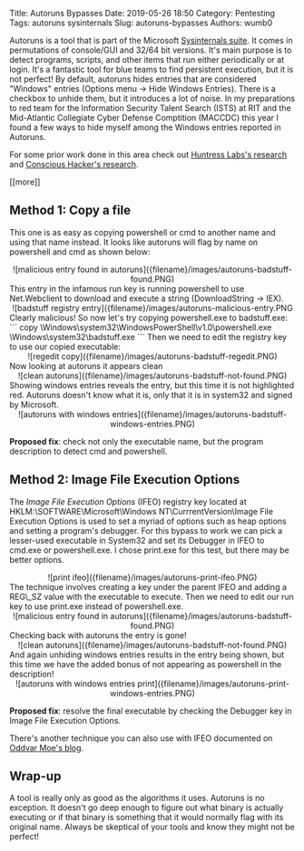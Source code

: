 Title: Autoruns Bypasses
Date: 2019-05-26 18:50
Category: Pentesting
Tags: autoruns sysinternals
Slug: autoruns-bypasses
Authors: wumb0

Autoruns is a tool that is part of the Microsoft [Sysinternals suite](https://docs.microsoft.com/en-us/sysinternals/downloads/sysinternals-suite). It comes in permutations of console/GUI and 32/64 bit versions. It's main purpose is to detect programs, scripts, and other items that run either periodically or at login. It's a fantastic tool for blue teams to find persistent execution, but it is not perfect! By default, autoruns hides entries that are considered "Windows" entries (Options menu -> Hide Windows Entries). There is a checkbox to unhide them, but it introduces a lot of noise. In my preparations to red team for the Information Security Talent Search (ISTS) at RIT and the Mid-Atlantic Collegiate Cyber Defense Comptition (MACCDC) this year I found a few ways to hide myself among the Windows entries reported in Autoruns.  

For some prior work done in this area check out [Huntress Labs's research](https://github.com/huntresslabs/evading-autoruns) and [Conscious Hacker's research](https://blog.conscioushacker.io/index.php/2017/10/25/evading-microsofts-autoruns/).  

[[more]]
## Method 1: Copy a file
This one is as easy as copying powershell or cmd to another name and using that name instead. It looks like autoruns will flag by name on powershell and cmd as shown below:  
<center>![malicious entry found in autoruns]({filename}/images/autoruns-badstuff-found.PNG)</center>  
This entry in the infamous run key is running powershell to use Net.Webclient to download and execute a string (DownloadString -> IEX).
<center>![badstuff registry entry]({filename}/images/autoruns-malicious-entry.PNG</center>  
Clearly malicious! So now let's try copying powershell.exe to badstuff.exe:
```
copy \Windows\system32\WindowsPowerShell\v1.0\powershell.exe \Windows\system32\badstuff.exe
```
Then we need to edit the registry key to use our copied executable:
<center>![regedit copy]({filename}/images/autoruns-badstuff-regedit.PNG)</center>  
Now looking at autoruns it appears clean
<center>![clean autoruns]({filename}/images/autoruns-badstuff-not-found.PNG)</center>  
Showing windows entries reveals the entry, but this time it is not highlighted red. Autoruns doesn't know what it is, only that it is in system32 and signed by Microsoft.  
<center>![autoruns with windows entries]({filename}/images/autoruns-badstuff-windows-entries.PNG)</center>  

**Proposed fix**: check not only the executable name, but the program description to detect cmd and powershell.  

## Method 2: Image File Execution Options
The *Image File Execution Options* (IFEO) registry key located at HKLM:\\SOFTWARE\\Microsoft\\Windows NT\\CurrrentVersion\\Image File Execution Options is used to set a myriad of options such as heap options and setting a program's debugger. For this bypass to work we can pick a lesser-used executable in System32 and set its Debugger in IFEO to cmd.exe or powershell.exe. I chose print.exe for this test, but there may be better options.  
<center>![print ifeo]({filename}/images/autoruns-print-ifeo.PNG)</center>  
The technique involves creating a key under the parent IFEO and adding a REG\_SZ value with the executable to execute.  
Then we need to edit our run key to use print.exe instead of powershell.exe.  
<center>![malicious entry found in autoruns]({filename}/images/autoruns-badstuff-found.PNG) </center>  
Checking back with autoruns the entry is gone!  
<center>![clean autoruns]({filename}/images/autoruns-badstuff-not-found.PNG)</center>  
And again unhiding windows entries results in the entry being shown, but this time we have the added bonus of not appearing as powershell in the description!
<center>![autoruns with windows entries print]({filename}/images/autoruns-print-windows-entries.PNG)</center>  

**Proposed fix**: resolve the final executable by checking the Debugger key in Image File Execution Options.  

There's another technique you can also use with IFEO documented on [Oddvar Moe's blog](https://oddvar.moe/2018/04/10/persistence-using-globalflags-in-image-file-execution-options-hidden-from-autoruns-exe/).  

## Wrap-up
A tool is really only as good as the algorithms it uses. Autoruns is no exception. It doesn't go deep enough to figure out what binary is actually executing or if that binary is something that it would normally flag with its original name. Always be skeptical of your tools and know they might not be perfect!  
